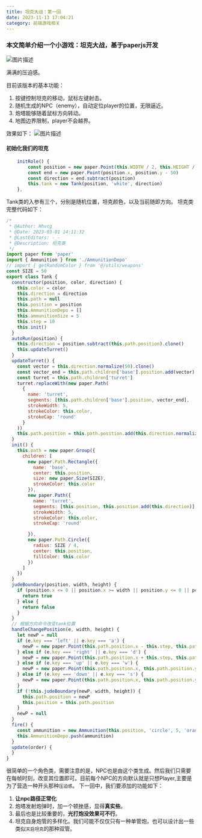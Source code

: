 ```yaml
---
title: 坦克大战：第一回
date: 2023-11-13 17:04:21
category: 前端游戏相关
---
```


### 本文简单介绍一个小游戏：坦克大战，基于paperjs开发

<img src="/img/tank1_1.png" alt="图片描述">

满满的压迫感。

目前该版本的基本功能：
1. 按键控制坦克的移动，鼠标左键射击。
2. 随机生成的NPC（enemy），自动定位player的位置，无限逼近。
3. 炮塔能够随着鼠标方向转动。
4. 地图边界限制，player不会越界。

效果如下：
<img src="/img/tank1_1.gif" alt="图片描述">

#### 初始化我们的坦克
```javascript
    initRole() {
        const position = new paper.Point(this.WIDTH / 2, this.HEIGHT / 2)
        const end = new paper.Point(position.x, position.y - 50)
        const direction = end.subtract(position)
        this.tank = new Tank(position, 'white', direction)
    },
```

Tank类的入参有三个，分别是随机位置，坦克颜色，以及当前随即方向。
坦克类完整代码如下：
```javascript
/*
 * @Author: Hhvcg
 * @Date: 2023-03-01 14:11:32
 * @LastEditors: -_-
 * @Description: 坦克类
 */
import paper from 'paper'
import { Ammunition } from './AmmunitionDepo'
// import { getRandomColor } from '@/utils/weapons'
const SIZE = 50
export class Tank {
  constructor(position, color, direction) {
    this.color = color
    this.direction = direction
    this.path = null
    this.position = position
    this.AmmunitionDepo = []
    this.ammunitionSize = 5
    this.step = 10
    this.init()
  }
  autoRun(position) {
    this.direction = position.subtract(this.path.position).clone()
    this.updateTurret()
  }
  updateTurret() {
    const vector = this.direction.normalize(50).clone()
    const vector_end = this.path.children['base'].position.add(vector).clone()
    const turret = this.path.children['turret']
    turret.replaceWith(new paper.Path(
      {
        name: 'turret',
        segments: [this.path.children['base'].position, vector_end],
        strokeWidth: 5,
        strokeColor: this.color,
        strokeCap: 'round'
      }
    ))
    this.path.position = this.path.position.add(this.direction.normalize()).clone()
  }
  init() {
    this.path = new paper.Group({
      children: [
        new paper.Path.Rectangle({
          name: 'base',
          center: this.position,
          size: new paper.Size(SIZE),
          strokeColor: this.color
        }),
        new paper.Path({
          name: 'turret',
          segments: [this.position, this.position.add(this.direction)],
          strokeWidth: 5,
          strokeColor: this.color,
          strokeCap: 'round'

        }),
        new paper.Path.Circle({
          radius: SIZE / 4,
          center: this.position,
          fillColor: this.color
        })
      ]
    })
  }
  judeBoundary(position, width, height) {
    if (position.x <= 0 || position.x >= width || position.y <= 0 || position.y >= height) {
      return true
    } else {
      return false
    }
  }
  // 根据方向命令改变tank位置
  handleChangePosition(e, width, height) {
    let newP = null
    if (e.key === 'left' || e.key === 'a') {
      newP = new paper.Point(this.path.position.x - this.step, this.path.position.y)
    } else if (e.key === 'right' || e.key === 'd') {
      newP = new paper.Point(this.path.position.x + this.step, this.path.position.y)
    } else if (e.key === 'up' || e.key === 'w') {
      newP = new paper.Point(this.path.position.x, this.path.position.y - this.step)
    } else if (e.key === 'down' || e.key === 's') {
      newP = new paper.Point(this.path.position.x, this.path.position.y + this.step)
    }
    if (!this.judeBoundary(newP, width, height)) {
      this.path.position = newP
      this.position = this.path.position
    }
    newP = null
  }
  fire() {
    const ammunition = new Ammunition(this.position, 'circle', 5, 'orange')
    this.AmmunitionDepo.push(ammunition)
  }
  update(order) {
  }
}

```
很简单的一个角色类，需要注意的是，NPC也是由这个类生成。然后我们只需要在每帧时刻，改变其位置即可。目前每个NPC的方向默认就是只想Player,主要是为了营造一种开头那种`压迫感`。
下一回中，我们要添加的功能如下：
1. **让npc路径正常化**
2. 炮塔发射炮弹时，加一个顿挫感，显得**真实些**。
3. 最后也是比较重要的，**光打炮没效果可不行**。
4. 坦克自身炮管的多样化。我们可能不仅仅只有一种单管炮，也可以设计出一些类似`天启坦克`的那种双管。

